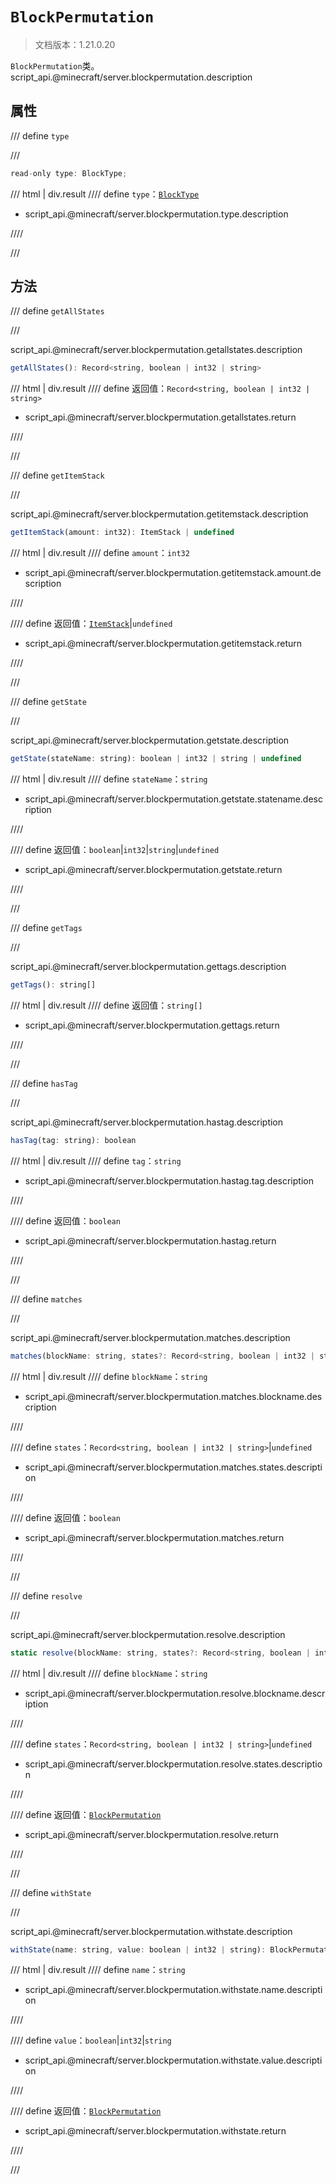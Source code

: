 # `BlockPermutation`

> 文档版本：1.21.0.20

`BlockPermutation`类。script_api.@minecraft/server.blockpermutation.description

## 属性

/// define
`type`


///

```js
read-only type: BlockType;
```

/// html | div.result
//// define
`type`：[`BlockType`](./blocktype.md)

- script_api.@minecraft/server.blockpermutation.type.description


////

///


## 方法

/// define
`getAllStates`


///

script_api.@minecraft/server.blockpermutation.getallstates.description

```js
getAllStates(): Record<string, boolean | int32 | string>
```

/// html | div.result
//// define
返回值：`Record<string, boolean | int32 | string>`

- script_api.@minecraft/server.blockpermutation.getallstates.return


////

///


/// define
`getItemStack`


///

script_api.@minecraft/server.blockpermutation.getitemstack.description

```js
getItemStack(amount: int32): ItemStack | undefined
```

/// html | div.result
//// define
`amount`：`int32`

- script_api.@minecraft/server.blockpermutation.getitemstack.amount.description


////

//// define
返回值：[`ItemStack`](./itemstack.md)|`undefined`

- script_api.@minecraft/server.blockpermutation.getitemstack.return


////

///


/// define
`getState`


///

script_api.@minecraft/server.blockpermutation.getstate.description

```js
getState(stateName: string): boolean | int32 | string | undefined
```

/// html | div.result
//// define
`stateName`：`string`

- script_api.@minecraft/server.blockpermutation.getstate.statename.description


////

//// define
返回值：`boolean`|`int32`|`string`|`undefined`

- script_api.@minecraft/server.blockpermutation.getstate.return


////

///


/// define
`getTags`


///

script_api.@minecraft/server.blockpermutation.gettags.description

```js
getTags(): string[]
```

/// html | div.result
//// define
返回值：`string[]`

- script_api.@minecraft/server.blockpermutation.gettags.return


////

///


/// define
`hasTag`


///

script_api.@minecraft/server.blockpermutation.hastag.description

```js
hasTag(tag: string): boolean
```

/// html | div.result
//// define
`tag`：`string`

- script_api.@minecraft/server.blockpermutation.hastag.tag.description


////

//// define
返回值：`boolean`

- script_api.@minecraft/server.blockpermutation.hastag.return


////

///


/// define
`matches`


///

script_api.@minecraft/server.blockpermutation.matches.description

```js
matches(blockName: string, states?: Record<string, boolean | int32 | string>): boolean
```

/// html | div.result
//// define
`blockName`：`string`

- script_api.@minecraft/server.blockpermutation.matches.blockname.description


////

//// define
`states`：`Record<string, boolean | int32 | string>`|`undefined`

- script_api.@minecraft/server.blockpermutation.matches.states.description


////

//// define
返回值：`boolean`

- script_api.@minecraft/server.blockpermutation.matches.return


////

///


/// define
`resolve`


///

script_api.@minecraft/server.blockpermutation.resolve.description

```js
static resolve(blockName: string, states?: Record<string, boolean | int32 | string>): BlockPermutation
```

/// html | div.result
//// define
`blockName`：`string`

- script_api.@minecraft/server.blockpermutation.resolve.blockname.description


////

//// define
`states`：`Record<string, boolean | int32 | string>`|`undefined`

- script_api.@minecraft/server.blockpermutation.resolve.states.description


////

//// define
返回值：[`BlockPermutation`](./blockpermutation.md)

- script_api.@minecraft/server.blockpermutation.resolve.return


////

///


/// define
`withState`


///

script_api.@minecraft/server.blockpermutation.withstate.description

```js
withState(name: string, value: boolean | int32 | string): BlockPermutation
```

/// html | div.result
//// define
`name`：`string`

- script_api.@minecraft/server.blockpermutation.withstate.name.description


////

//// define
`value`：`boolean`|`int32`|`string`

- script_api.@minecraft/server.blockpermutation.withstate.value.description


////

//// define
返回值：[`BlockPermutation`](./blockpermutation.md)

- script_api.@minecraft/server.blockpermutation.withstate.return


////

///

